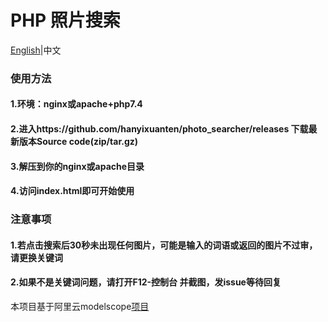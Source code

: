 # PHP 照片搜索
[English](https://github.com/hanyixuanten/photo_searcher/blob/master/README.md)|中文
### 使用方法
#### 1.环境：nginx或apache+php7.4
#### 2.进入https://github.com/hanyixuanten/photo_searcher/releases 下载最新版本Source code(zip/tar.gz)
#### 3.解压到你的nginx或apache目录
#### 4.访问index.html即可开始使用
### 注意事项
#### 1.若点击搜索后30秒未出现任何图片，可能是输入的词语或返回的图片不过审，请更换关键词
#### 2.如果不是关键词问题，请打开F12-控制台 并截图，发issue等待回复
本项目基于阿里云modelscope[项目](https://modelscope.cn/studios/damo/chinese_clip_applications/summary)
